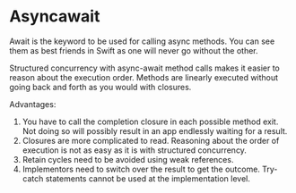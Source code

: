 # Asyncawait


Await is the keyword to be used for calling async methods. You can see them as best friends in Swift as one will never go without the other.

Structured concurrency with async-await method calls makes it easier to reason about the execution order. Methods are linearly executed without going back and forth as you would with closures.

Advantages:

1. You have to call the completion closure in each possible method exit. Not doing so will possibly result in an app endlessly waiting for a result.
2. Closures are more complicated to read. Reasoning about the order of execution is not as easy as it is with structured concurrency.
3. Retain cycles need to be avoided using weak references.
4. Implementors need to switch over the result to get the outcome. Try-catch statements cannot be used at the implementation level.


